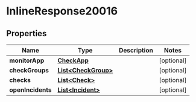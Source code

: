 

# InlineResponse20016

## Properties

Name | Type | Description | Notes
------------ | ------------- | ------------- | -------------
**monitorApp** | [**CheckApp**](CheckApp.md) |  |  [optional]
**checkGroups** | [**List&lt;CheckGroup&gt;**](CheckGroup.md) |  |  [optional]
**checks** | [**List&lt;Check&gt;**](Check.md) |  |  [optional]
**openIncidents** | [**List&lt;Incident&gt;**](Incident.md) |  |  [optional]



